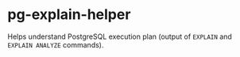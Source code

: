 pg-explain-helper
==================

Helps understand PostgreSQL execution plan (output of `EXPLAIN` and `EXPLAIN ANALYZE` commands).
